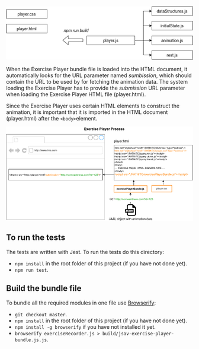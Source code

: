 ![](./Exercise_Player-modules.png)

When the Exercise Player bundle file is loaded into the HTML document, it automatically looks for the URL parameter named *sumbission*, which should contain the URL to be used by for fetching the animation data. The system loading the Exercise Player has to provide the *submission* URL parameter when loading the Exercise Player HTML file (player.html).

Since the Exercise Player uses certain HTML elements to construct the animation, it is important that it is imported in the HTML document (player.html) after the `<body>`element.

![](./Exercise_Player-process.png)

## To run the tests
The tests are written with Jest. To run the tests do this directory:

- `npm install` in the root folder of this project (if you have not done yet).
- `npm run test`.

## Build the bundle file
To bundle all the required modules in one file use [Browserify](http://browserify.org/):
- `git checkout master`.
- `npm install` in the root folder of this project (if you have not done yet).
- `npm install -g browserify` if you have not installed it yet.
- `browserify exerciseRecorder.js > build/jsav-exercise-player-bundle.js.js`.
